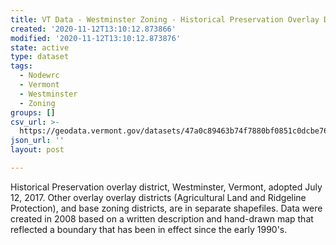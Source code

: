 ```yaml
---
title: VT Data - Westminster Zoning - Historical Preservation Overlay District
created: '2020-11-12T13:10:12.873866'
modified: '2020-11-12T13:10:12.873876'
state: active
type: dataset
tags:
  - Nodewrc
  - Vermont
  - Westminster
  - Zoning
groups: []
csv_url: >-
  https://geodata.vermont.gov/datasets/47a0c89463b74f7880bf0851c0dcbe76_0.csv?outSR=%7B%22latestWkid%22%3A3857%2C%22wkid%22%3A102100%7D
json_url: ''
layout: post

---
```

<div style='text-align:Left;'><div><div><p><span>Historical Preservation overlay district, Westminster, Vermont, adopted July 12, 2017. Other overlay overlay districts (Agricultural Land and Ridgeline Protection), and base zoning districts, are in separate shapefiles. Data were created in 2008 based on a written description and hand-drawn map that reflected a boundary that has been in effect since the early 1990's.</span></p></div></div></div>
